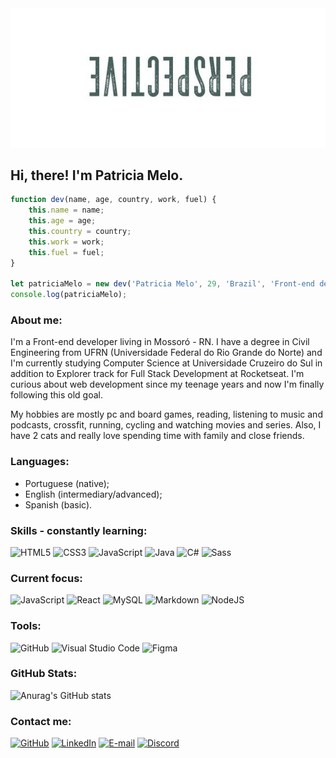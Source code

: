 <picture>
 <source media="(prefers-color-scheme: dark)" srcset="readmebanner.jpg">
 <source media="(prefers-color-scheme: light)" srcset="readmebanner.jpg">
 <img alt="The word 'perspective' written upside down" src="readmebanner.jpg">
</picture>


## Hi, there! I'm Patricia Melo.

```javascript
function dev(name, age, country, work, fuel) {
    this.name = name;
    this.age = age;
    this.country = country;
    this.work = work;
    this.fuel = fuel;
}

let patriciaMelo = new dev('Patricia Melo', 29, 'Brazil', 'Front-end developer', 'coffee');
console.log(patriciaMelo);
```

### About me:

I'm a Front-end developer living in Mossoró - RN. I have a degree in Civil Engineering from UFRN (Universidade Federal do Rio Grande do Norte) and I'm currently studying Computer Science at Universidade Cruzeiro do Sul in addition to Explorer track for Full Stack Development at Rocketseat. I'm curious about web development since my teenage years and now I'm finally following this old goal. 

My hobbies are mostly pc and board games, reading, listening to music and podcasts, crossfit, running, cycling and watching movies and series. Also, I have 2 cats and really love spending time with family and close friends.

### Languages:

- Portuguese (native);
- English (intermediary/advanced);
- Spanish (basic).


### Skills - constantly learning:

![HTML5](https://img.shields.io/badge/HTML5-000?style=tokyo-night&logo=html5)
![CSS3](https://img.shields.io/badge/CSS3-000?style=tokyo-night&logo=css3&logoColor=264CE4)
![JavaScript](https://img.shields.io/badge/JavaScript-000?style=tokyo-night&logo=javascript)
![Java](https://img.shields.io/badge/Java-000?style=tokyo-night&logo=java)
![C#](https://img.shields.io/badge/C%23-000?style=tokyo-night&logo=c-sharp&logoColor=823085)
![Sass](https://img.shields.io/badge/Sass-000?style=tokyo-night&logo=sass)


### Current focus:

![JavaScript](https://img.shields.io/badge/JavaScript-000?style=tokyo-night&logo=javascript)
![React](https://img.shields.io/badge/React-000?style=tokyo-night&logo=react)
![MySQL](https://img.shields.io/badge/MySQL-000?style=tokyo-night&logo=mysql&logoColor=005C84)
![Markdown](https://img.shields.io/badge/Markdown-000?style=tokyo-night&logo=markdown)
![NodeJS](https://img.shields.io/badge/Node%20js-339933?style=tokyo-night&logo=nodedotjs&logoColor=white)


### Tools:

![GitHub](https://img.shields.io/badge/GitHub-000?style=tokyo-night&logo=github&logoColor=white)
![Visual Studio Code](https://img.shields.io/badge/Visual%20Studio%20Code-0078d7.svg?style=tokyo-night&logo=visual-studio-code&logoColor=white)
![Figma](https://img.shields.io/badge/figma-%23F24E1E.svg?style=tokyo-night&logo=figma&logoColor=white)


### GitHub Stats:

![Anurag's GitHub stats](https://github-readme-stats.vercel.app/api?username=pcbandeira-m&show_icons=true&theme=tokyonight)


### Contact me:

[![GitHub](https://img.shields.io/badge/github-%23121011.svg?style=tokyo-night&logo=github&logoColor=white)](https://github.com/pcbandeira-m/)
[![LinkedIn](https://img.shields.io/badge/LinkedIn-000?style=tokyo-night&logo=linkedin&logoColor=0E76A8)](https://www.linkedin.com/in/pcbandeiram/) 
[![E-mail](https://img.shields.io/badge/-Email-000?style=tokyo-night&logo=Gmail&logoColor=007BFF)](mailto:pcbandeira.m@gmail.com)
[![Discord](https://img.shields.io/badge/Discord-000?style=tokyo-night&logo=discord)](https://www.discord.com/in/pcbandeira/)
